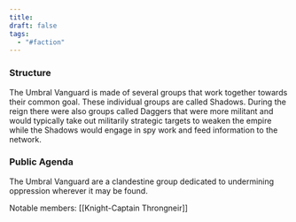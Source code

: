 ```yaml
---
title: 
draft: false
tags:
  - "#faction"
---
```

### Structure

The Umbral Vanguard is made of several groups that work together towards their common goal. These individual groups are called Shadows. During the reign there were also groups called Daggers that were more militant and would typically take out militarily strategic targets to weaken the empire while the Shadows would engage in spy work and feed information to the network.

### Public Agenda

The Umbral Vanguard are a clandestine group dedicated to undermining oppression wherever it may be found.

Notable members:
[[Knight-Captain Throngneir]]